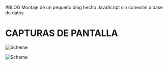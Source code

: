 #BLOG
Montaje de un pequeño blog hecho JavaScript sin conexión a base de datos

# CAPTURAS DE PANTALLA

![Scheme](capturasredsocial/captura1.png)


![Scheme](capturasredsocial/captura2.png)



